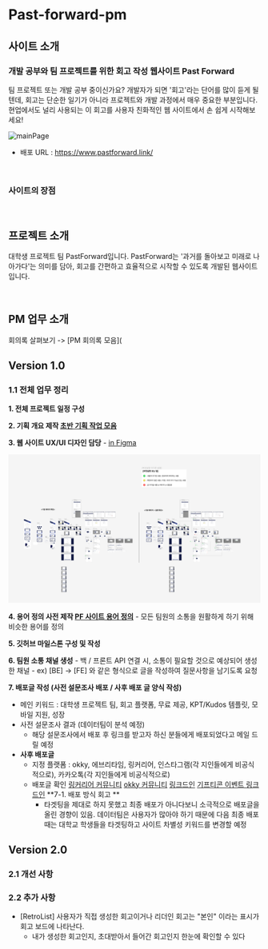 # Past-forward-pm

## 사이트 소개

### 개발 공부와 팀 프로젝트를 위한 회고 작성 웹사이트 Past Forward
팀 프로젝트 또는 개발 공부 중이신가요? 개발자가 되면 '회고'라는 단어를 많이 듣게 될 텐데, 회고는 단순한 일기가 아니라 프로젝트와 개발 과정에서 매우 중요한 부분입니다. 현업에서도 널리 사용되는 이 회고를 사용자 친화적인 웹 사이트에서 손 쉽게 시작해보세요!

![mainPage](https://github.com/donga-it-club/past-forward-frontend/assets/138123134/b19cc815-677f-42e8-ab35-f7acfa4bf988)


- 배포 URL : https://www.pastforward.link/

<br>

### 사이트의 장점


<br>

## 프로젝트 소개

대학생 프로젝트 팀 PastForward입니다. PastForward는 '과거를 돌아보고 미래로 나아가다'는 의미를 담아, 회고를 간편하고 효율적으로 시작할 수 있도록 개발된 웹사이트입니다.

<br>


## PM 업무 소개
회의록 살펴보기 -> [PM 회의록 모음](

## Version 1.0
### 1.1 전체 업무 정리

**1. 전체 프로젝트 일정 구성**  

**2. 기획 개요 제작 [**초반 기획 작업 모음**](https://www.notion.so/e7ff61f1a34f4edcba21b3d08666e43d?pvs=21)** 

**3. 웹 사이트 UX/UI 디자인 담당** - [in Figma](https://www.figma.com/file/zJaBNvTvLlG0d9h5TILICj/Past-Forward-Web-Site?type=design&node-id=524%3A9733&mode=design&t=B3sGfj94IRz1BbZV-1)

![Figma 작업창](./images/Figma.png)


**4. 용어 정의 사전 제작 [PF 사이트 용어 정의](https://www.notion.so/PF-2a9d6f970ba544d980fce11501fba1d7?pvs=21)** 
    - 모든 팀원의 소통을 원활하게 하기 위해 비슷한 용어를 정의
      
**5. 깃허브 마일스톤 구성 및 작성**


**6. 팀원 소통 채널 생성**
    - 백 / 프론트 API 연결 시, 소통이 필요할 것으로 예상되어 생성한 채널
    - ex) [BE] → [FE] 와 같은 형식으로 글을 작성하여 질문사항을 남기도록 요청


**7. 배포글 작성 (사전 설문조사 배포 / 사후 배포 글 양식 작성)**
- 메인 키워드
  : 대학생 프로젝트 팀, 회고 플랫폼, 무료 제공, KPT/Kudos 템플릿, 모바일 지원, 성장
- 사전 설문조사 결과 (데이터팀이 분석 예정)
    - 해당 설문조사에서 배포 후 링크를 받고자 하신 분들에게 배포되었다고 메일 드릴 예정
- **사후 배포글**
    - 지정 플랫폼 : okky, 에브리타임, 링커리어, 인스타그램(각 지인들에게 비공식적으로), 카카오톡(각 지인들에게 비공식적으로)
    - 배포글 확인
          [링커리어 커뮤니티](https://community.linkareer.com/jayuu/2969023)
          [okky 커뮤니티](https://okky.kr/articles/1498997)
          [링크드인](https://www.linkedin.com/posts/%EB%AF%B8%EC%A0%95-%EA%B6%8C-08bb5b251_uqmqte-qpqrqe-uikrxgsxjtxu-activity-7192470955422580736-iWB-?utm_source=share&utm_medium=member_ios)
          [기프티콘 이벤트 링크드인](https://www.linkedin.com/posts/%EB%AF%B8%EC%A0%95-%EA%B6%8C-08bb5b251_uqmqte-qpqrqe-uikrxgsxjtxu-activity-7194226159188885504-G9Dd?utm_source=share&utm_medium=member_ios)
**7-1. 배포 방식 회고 **
      - 타겟팅을 제대로 하지 못했고 최종 배포가 아니다보니 소극적으로 배포글을 올린 경향이 있음. 데이터팀은 사용자가 많아야 하기 때문에 다음 최종 배포때는 대학교 학생들을 타겟팅하고 사이트 차별성 키워드를 변경할 예정


## Version 2.0
### 2.1 개선 사항
    
### 2.2 추가 사항

- [RetroList] 사용자가 직접 생성한 회고이거나 리더인 회고는 "본인" 이라는 표시가 회고 보드에 나타난다.
   - 내가 생성한 회고인지, 초대받아서 들어간 회고인지 한눈에 확인할 수 있다
